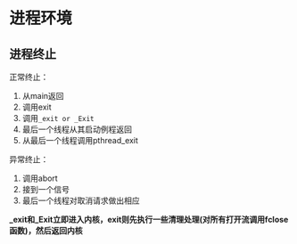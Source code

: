 进程环境
========

进程终止
--------
正常终止：   
1. 从main返回    
2. 调用exit   
3. 调用`_exit or _Exit`   
4. 最后一个线程从其启动例程返回   
5. 从最后一个线程调用pthread_exit   

异常终止：   
1. 调用abort   
2. 接到一个信号    
3. 最后一个线程对取消请求做出相应    

**_exit和_Exit立即进入内核，exit则先执行一些清理处理(对所有打开流调用fclose函数)，然后返回内核**   


